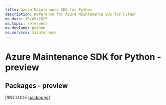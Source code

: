 ```yaml
---
title: Azure Maintenance SDK for Python
description: Reference for Azure Maintenance SDK for Python
ms.date: 10/09/2025
ms.topic: reference
ms.devlang: python
ms.service: maintenance
---
```

# Azure Maintenance SDK for Python - preview
## Packages - preview
[!INCLUDE [packages](maintenance-index.md)]